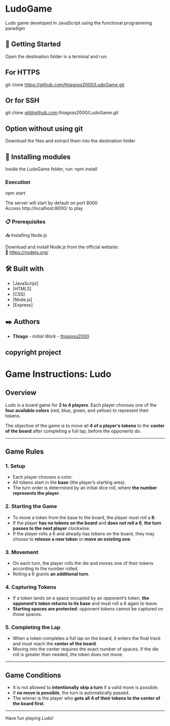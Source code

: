 # LudoGame

Ludo game developed in JavaScript using the functional programming paradigm

## 🚀 Getting Started

Open the destination folder in a terminal and run:

## For HTTPS  
git clone https://github.com/thiagoss2000/LudoGame.git

## Or for SSH  
git clone git@github.com:thiagoss2000/LudoGame.git

## Option without using git  
Download the files and extract them into the destination folder

## 🔧 Installing modules  
Inside the LudoGame folder, run:
npm install

### Execution  
npm start

The server will start by default on port 8000  
Access http://localhost:8000/ to play

### 📋 Prerequisites

📥 Installing Node.js

Download and install Node.js from the official website:  
🔗 https://nodejs.org/

## 🛠️ Built with

* [JavaScript]  
* [HTML5]  
* [CSS]  
* [Node.js]  
* [Express]  

## ✒️ Authors

* **Thiago** - *Initial Work* - [thiagoss2000](https://github.com/thiagoss2000)

## copyright project

# Game Instructions: Ludo

## Overview

Ludo is a board game for **2 to 4 players**. Each player chooses one of the **four available colors** (red, blue, green, and yellow) to represent their tokens.

The objective of the game is to move all **4 of a player's tokens** to the **center of the board** after completing a full lap, before the opponents do.

---

## Game Rules

### 1. Setup
- Each player chooses a color.
- All tokens start in the **base** (the player’s starting area).
- The turn order is determined by an initial dice roll, where **the number represents the player**.

### 2. Starting the Game
- To move a token from the base to the board, the player must roll a **6**.
- If the player **has no tokens on the board** and **does not roll a 6**, **the turn passes to the next player** clockwise.
- If the player rolls a 6 and already has tokens on the board, they may choose to **release a new token** or **move an existing one**.

### 3. Movement
- On each turn, the player rolls the die and moves one of their tokens according to the number rolled.
- Rolling a 6 grants **an additional turn**.

### 4. Capturing Tokens
- If a token lands on a space occupied by an opponent’s token, **the opponent’s token returns to its base** and must roll a 6 again to leave.
- **Starting spaces are protected**: opponent tokens cannot be captured on those spaces.

### 5. Completing the Lap
- When a token completes a full lap on the board, it enters the final track and must reach the **center of the board**.
- Moving into the center requires the exact number of spaces. If the die roll is greater than needed, the token does not move.

---

## Game Conditions

- It is not allowed to **intentionally skip a turn** if a valid move is possible.
- If **no move is possible**, the turn is automatically passed.
- The winner is the player who **gets all 4 of their tokens to the center of the board first**.

---

Have fun playing Ludo!
